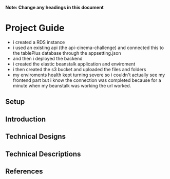 **Note: Change any headings in this document**

# Project Guide
- i created a RDS instance
- i used an existing api (the api-cinema-challenge) and connected this to the tablePlus database through the appsetting.json
- and then i deployed the backend
- i created the elastic beanstalk application and enviroment
- i then created the s3 bucket and uploaded the files and folders
- my enviroments health kept turning severe so i couldn't actually see my frontend part but i know the connection was completed because for a minute when my beanstalk was working the url worked.
## Setup

## Introduction

## Technical Designs

## Technical Descriptions

## References
